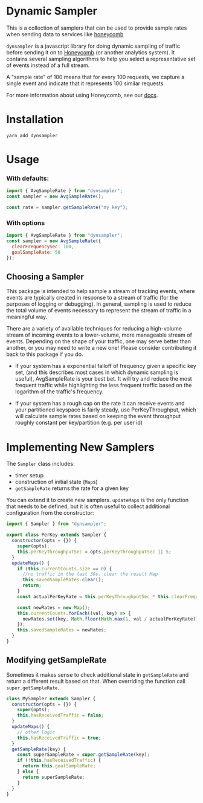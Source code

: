 # Dynamic Sampler

This is a collection of samplers that can be used to provide sample
rates when sending data to services like [honeycomb](https://honeycomb.io)

`dynsampler` is a javascript library for doing dynamic sampling of traffic
before sending it on to [Honeycomb](https://honeycomb.io) (or another
analytics system). It contains several sampling algorithms to help you
select a representative set of events instead of a full stream.

A "sample rate" of 100 means that for every 100 requests, we capture a
single event and indicate that it represents 100 similar requests.

For more information about using Honeycomb, see our
[docs](https://honeycomb.io/docs).

# Installation

```shell
yarn add dynsampler
```

# Usage

### With defaults:

```javascript
import { AvgSampleRate } from "dynsampler";
const sampler = new AvgSampleRate();

const rate = sampler.getSampleRate("my key");
```

### With options

```javascript
import { AvgSampleRate } from "dynsampler";
const sampler = new AvgSampleRate({
  clearFrequencySec: 100,
  goalSampleRate: 50
});
```

## Choosing a Sampler

This package is intended to help sample a stream of tracking events,
where events are typically created in response to a stream of traffic
(for the purposes of logging or debugging). In general, sampling is
used to reduce the total volume of events necessary to represent the
stream of traffic in a meaningful way.

There are a variety of available techniques for reducing a high-volume
stream of incoming events to a lower-volume, more manageable stream of
events. Depending on the shape of your traffic, one may serve better
than another, or you may need to write a new one! Please consider
contributing it back to this package if you do.

* If your system has a exponential falloff of frequency given a specific key
  set, (and this describes most cases in which dynamic sampling is useful),
  AvgSampleRate is your best bet. It will try and reduce the most frequent
  traffic while highlighting the less frequent traffic based on the logarithm of
  the traffic's frequency.

* If your system has a rough cap on the rate it can receive events and
  your partitioned keyspace is fairly steady, use PerKeyThroughput,
  which will calculate sample rates based on keeping the event
  throughput roughly constant per key/partition (e.g. per user id)

# Implementing New Samplers

The `Sampler` class includes:

* timer setup
* construction of initial state (`Map`s)
* `getSampleRate` returns the rate for a given key

You can extend it to create new samplers. `updateMaps` is the only
function that needs to be defined, but it is often useful to collect
additional configuration from the constructor:

```javascript
import { Sampler } from "dynsampler";

export class PerKey extends Sampler {
  constructor(opts = {}) {
    super(opts);
    this.perKeyThroughputSec = opts.perKeyThroughputSec || 5;
  }
  updateMaps() {
    if (this.currentCounts.size == 0) {
      //no traffic in the last 30s. clear the result Map
      this.savedSampleRates.clear();
      return;
    }
    const actualPerKeyRate = this.perKeyThroughputSec * this.clearFrequencySec;

    const newRates = new Map();
    this.currentCounts.forEach((val, key) => {
      newRates.set(key, Math.floor(Math.max(1, val / actualPerKeyRate)));
    });
    this.savedSampleRates = newRates;
  }
}
```

## Modifying getSampleRate

Sometimes it makes sense to check additional state in `getSampleRate`
and return a different result based on that. When overriding the
function call `super.getSampleRate`.

```javascript
class MySampler extends Sampler {
  constructor(opts = {}) {
    super(opts);
    this.hasReceivedTraffic = false;
  }
  updateMaps() {
    // other logic
    this.hasReceivedTraffic = true;
  }
  getSampleRate(key) {
    const superSampleRate = super.getSampleRate(key);
    if (!this.hasReceivedTraffic) {
      return this.goalSampleRate;
    } else {
      return superSampleRate;
    }
  }
}
```
